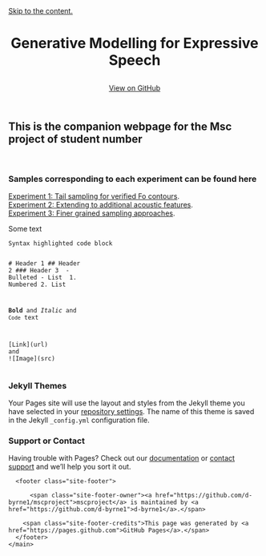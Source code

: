 <!-- # Generative Modelling for Expressive Speech

## This is the companion webpage for the Msc project of **student number**
<br>
### Samples corresponding to each experiment can be found here


[Experiment 1: Tail sampling for verified Fo contours](https://d-byrne1.github.io/mscproject/experiment_1.html).
<br>
[Experiment 2: Extending to additional acoustic features](https://d-byrne1.github.io/mscproject/experiment_2.html).
<br>
[Experiment 3: Finer grained sampling approaches](https://d-byrne1.github.io/mscproject/experiment_3.html).






Some text

```markdown
Syntax highlighted code block

# Header 1
## Header 2
### Header 3

- Bulleted
- List

1. Numbered
2. List

**Bold** and _Italic_ and `Code` text

[Link](url) and ![Image](src)
```
 

### Jekyll Themes

Your Pages site will use the layout and styles from the Jekyll theme you have selected in your [repository settings](https://github.com/d-byrne1/mscproject/settings/pages). The name of this theme is saved in the Jekyll `_config.yml` configuration file.

### Support or Contact

Having trouble with Pages? Check out our [documentation](https://docs.github.com/categories/github-pages-basics/) or [contact support](https://support.github.com/contact) and we’ll help you sort it out. -->

<html lang="en-US"><head>
    <meta charset="UTF-8">

<!-- Begin Jekyll SEO tag v2.7.1 -->
<title>mscproject</title>
<meta name="generator" content="Jekyll v3.9.0">
<meta property="og:title" content="mscproject">
<meta property="og:locale" content="en_US">
<link rel="canonical" href="https://d-byrne1.github.io/mscproject/">
<meta property="og:url" content="https://d-byrne1.github.io/mscproject/">
<meta property="og:site_name" content="mscproject">
<meta name="twitter:card" content="summary">
<meta property="twitter:title" content="mscproject">
<script type="application/ld+json">
{"headline":"mscproject","url":"https://d-byrne1.github.io/mscproject/","@type":"WebSite","name":"mscproject","@context":"https://schema.org"}</script>
<!-- End Jekyll SEO tag -->
    <link rel="preconnect" href="https://fonts.gstatic.com">
    <link rel="preload" href="https://fonts.googleapis.com/css?family=Open+Sans:400,700&amp;display=swap" as="style" type="text/css" crossorigin="">
    <meta name="viewport" content="width=device-width, initial-scale=1">
    <meta name="theme-color" content="#157878">
    <meta name="apple-mobile-web-app-status-bar-style" content="black-translucent">
    <link rel="stylesheet" href="/mscproject/assets/css/style.css?v=0b0330e4d36f267bb5a552f620b3013e4a3beb22">
    <!-- start custom head snippets, customize with your own _includes/head-custom.html file -->

<!-- end custom head snippets -->

  </head>
  <body>
    <a id="skip-to-content" href="#content">Skip to the content.</a>
    <header class="page-header" role="banner">
      <h1 class="project-name">Generative Modelling for Expressive Speech</h1>
      <h2 class="project-tagline"></h2>
        <a href="https://github.com/d-byrne1/mscproject" class="btn">View on GitHub</a>
    </header>
    <main id="content" class="main-content" role="main">
      <!-- <h1 class="project-name">Generative  for Expressive Speech</h1> -->

<!-- # Generative Modelling for Expressive Speech -->

<h2 id="this-is-the-companion-webpage-for-the-msc-project-of-student-number">This is the companion webpage for the Msc project of <strong>student number</strong></h2>
<p><br></p>
<h3 id="samples-corresponding-to-each-experiment-can-be-found-here">Samples corresponding to each experiment can be found here</h3>

<p><a href="https://d-byrne1.github.io/mscproject/experiment_1.html">Experiment 1: Tail sampling for verified Fo contours</a>.
<br>
<a href="https://d-byrne1.github.io/mscproject/experiment_2.html">Experiment 2: Extending to additional acoustic features</a>.
<br>
<a href="https://d-byrne1.github.io/mscproject/experiment_3.html">Experiment 3: Finer grained sampling approaches</a>.</p>

<p>Some text</p>

<div class="language-markdown highlighter-rouge"><div class="highlight"><pre class="highlight"><code>Syntax highlighted code block

<span class="gh"># Header 1</span>
<span class="gu">## Header 2</span>
<span class="gu">### Header 3</span>
<span class="p">
-</span> Bulleted
<span class="p">-</span> List
<span class="p">
1.</span> Numbered
<span class="p">2.</span> List

<span class="gs">**Bold**</span> and _Italic_ and <span class="sb">`Code`</span> text

<span class="p">[</span><span class="nv">Link</span><span class="p">](</span><span class="sx">url</span><span class="p">)</span> and !<span class="p">[</span><span class="nv">Image</span><span class="p">](</span><span class="sx">src</span><span class="p">)</span>
</code></pre></div></div>

<h3 id="jekyll-themes">Jekyll Themes</h3>

<p>Your Pages site will use the layout and styles from the Jekyll theme you have selected in your <a href="https://github.com/d-byrne1/mscproject/settings/pages">repository settings</a>. The name of this theme is saved in the Jekyll <code class="language-plaintext highlighter-rouge">_config.yml</code> configuration file.</p>

<h3 id="support-or-contact">Support or Contact</h3>

<p>Having trouble with Pages? Check out our <a href="https://docs.github.com/categories/github-pages-basics/">documentation</a> or <a href="https://support.github.com/contact">contact support</a> and we’ll help you sort it out.</p>


      <footer class="site-footer">
        
          <span class="site-footer-owner"><a href="https://github.com/d-byrne1/mscproject">mscproject</a> is maintained by <a href="https://github.com/d-byrne1">d-byrne1</a>.</span>
        
        <span class="site-footer-credits">This page was generated by <a href="https://pages.github.com">GitHub Pages</a>.</span>
      </footer>
    </main>
  

</body></html>